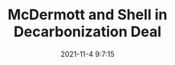 ---
"title": "McDermott and Shell in Decarbonization Deal"
"date": "2021-11-4 9:7:15"
"feed_name": "RIGZONE"
"feed_website": "http://www.rigzone.com/"
"feed_rss": "http://www.rigzone.com/news/rss/rigzone_latest.aspx"
"link": "https://www.rigzone.com/news/mcdermott_and_shell_in_decarbonization_deal-04-nov-2021-166911-article/?rss=true"
"source": "None"
"file": "_posts/2021-1-1-59a2fcb10c12ac70ed27541dbeeba2defbd2501a.md"
"accident": "0"
"drilling": "0"
"dead": "0"
"injured": "0"
"arrested": "0"
"place": "unknown place"
"where": "unknown site"
"causes": "unknown"
"place_uri": "unknown place"
---